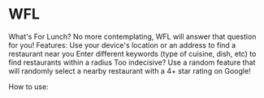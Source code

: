 # WFL

What's For Lunch? No more contemplating, WFL will answer that question for you!
Features:
Use your device's location or an address to find a restaurant near you
Enter different keywords (type of cuisine, dish, etc) to find restaurants within a radius 
Too indecisive? Use a random feature that will randomly select a nearby restaurant with a 4+ star rating on Google!

How to use:


